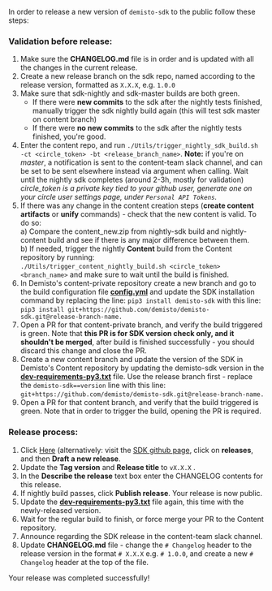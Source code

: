 In order to release a new version of `demisto-sdk` to the public follow these steps:

### Validation before release:
1) Make sure the **CHANGELOG.md** file is in order and is updated with all the changes in the current release.
2) Create a new release branch on the sdk repo, named according to the release version, formatted as `X.X.X`, e.g. `1.0.0`
3) Make sure that sdk-nightly and sdk-master builds are both green.
   * If there were **new commits** to the sdk after the nightly tests finished, manually trigger the sdk nightly build again (this will test sdk master on content branch) 
   * If there were **no new commits** to the sdk after the nightly tests finished, you're good.
4) Enter the content repo, and run `./Utils/trigger_nightly_sdk_build.sh -ct <circle_token> -bt <release_branch_name>`. 
  **Note:** if you're on _master_, a notification is sent to the content-team slack channel, and can be set to be sent elsewhere instead via argument when calling. Wait until the nightly sdk completes (around 2-3h, mostly for validation) 
     _circle_token is a private key tied to your github user, generate one on your circle user settings page, under `Personal API Tokens`._
5) If there was any change in the content creation steps (**create content artifacts** or **unify** commands) - check that the new content is valid.
To do so:\
  a) Compare the content_new.zip from nightly-sdk build and nightly-content build and see if there is any major difference between them.\
  b) If needed, trigger the nightly **Content** build from the Content repository by running:\
  `./Utils/trigger_content_nightly_build.sh <circle_token> <branch_name>` and make sure to wait until the build is finished.
6) In Demisto's content-private repository create a new branch and go to the build configuration file [**config.yml**](https://github.com/demisto/content-private/blob/master/.github/workflows/config.yml) and update the SDK installation command by replacing the line: `pip3 install demisto-sdk` with this line: `pip3 install git+https://github.com/demisto/demisto-sdk.git@release-branch-name.`
7) Open a PR for that content-private branch, and verify the build triggered is green. Note that **this PR is for SDK version check only, and it shouldn't be merged**, after build is finished successfully - you should discard this change and close the PR.
8) Create a new content branch and update the version of the SDK in Demisto's Content repository by updating the demisto-sdk version in the [**dev-requirements-py3.txt**](https://github.com/demisto/content/blob/master/dev-requirements-py3.txt) file. Use the release branch first - replace the `demisto-sdk==version` line with this line: `git+https://github.com/demisto/demisto-sdk.git@release-branch-name.`
9) Open a PR for that content branch, and verify that the build triggered is green. Note that in order to trigger the build, opening the PR is required.

### Release process:
1) Click [Here](https://github.com/demisto/demisto-sdk/releases/new) (alternatively: visit the [SDK github page](https://github.com/demisto/demisto-sdk), click on **releases**, and then **Draft a new release**.
2) Update the **Tag version** and **Release title** to `vX.X.X` .
3) In the **Describe the release** text box enter the CHANGELOG contents for this release.
4) If nightly build passes, click **Publish release**. Your release is now public.
5) Update the [**dev-requirements-py3.txt**](https://github.com/demisto/content/blob/master/dev-requirements-py3.txt) file again, this time with the newly-released version.
6) Wait for the regular build to finish, or force merge your PR to the Content repository.
7) Announce regarding the SDK release in the content-team slack channel.
8) Update **CHANGELOG.md** file - change the `# Changelog` header to the release version in the format `# X.X.X` e.g. `# 1.0.0`, and create a new `# Changelog` header at the top of the file.

Your release was completed successfully!
